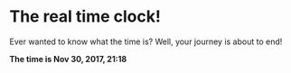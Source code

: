 # The real time clock!

Ever wanted to know what the time is? Well, your journey is about to end!

**The time is Nov 30, 2017, 21:18**